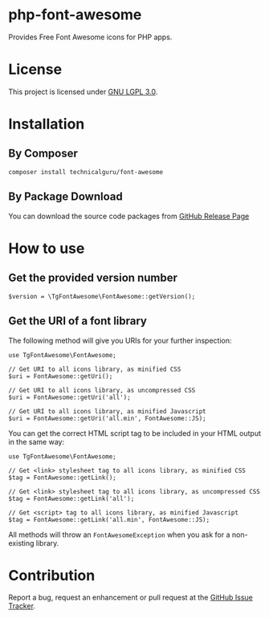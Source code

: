 # php-font-awesome
Provides Free Font Awesome icons for PHP apps.

# License
This project is licensed under [GNU LGPL 3.0](LICENSE.md). 

# Installation

## By Composer

```
composer install technicalguru/font-awesome
```

## By Package Download
You can download the source code packages from [GitHub Release Page](https://github.com/technicalguru/php-font-awesome/releases)

# How to use

## Get the provided version number

```
$version = \TgFontAwesome\FontAwesome::getVersion();
```

## Get the URI of a font library

The following method will give you URIs for your further inspection:

```
use TgFontAwesome\FontAwesome;

// Get URI to all icons library, as minified CSS
$uri = FontAwesome::getUri();

// Get URI to all icons library, as uncompressed CSS
$uri = FontAwesome::getUri('all');

// Get URI to all icons library, as minified Javascript
$uri = FontAwesome::getUri('all.min', FontAwesome::JS);
```

You can get the correct HTML script tag to be included in your HTML output in the same way:

```
use TgFontAwesome\FontAwesome;

// Get <link> stylesheet tag to all icons library, as minified CSS
$tag = FontAwesome::getLink();

// Get <link> stylesheet tag to all icons library, as uncompressed CSS
$tag = FontAwesome::getLink('all');

// Get <script> tag to all icons library, as minified Javascript
$tag = FontAwesome::getLink('all.min', FontAwesome::JS);
```

All methods will throw an `FontAwesomeException` when you ask for a non-existing library.

# Contribution
Report a bug, request an enhancement or pull request at the [GitHub Issue Tracker](https://github.com/technicalguru/php-font-awesome/issues).

